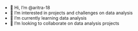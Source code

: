 - 👋 Hi, I’m @aritra-18
- 👀 I’m interested in projects and challenges on data analysis
- 🌱 I’m currently learning data analysis
- 💞️ I’m looking to collaborate on data analysis projects

<!---
aritra-18/aritra-18 is a ✨ special ✨ repository because its `README.md` (this file) appears on your GitHub profile.
You can click the Preview link to take a look at your changes.
--->

